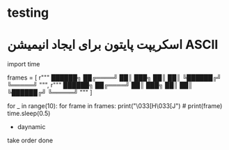 # testing

# اسکریپت پایتون برای ایجاد انیمیشن ASCII
import time

frames = [
    r"""
     ██████╗ 
    ██╔════╝ 
    ██║  ███╗
    ██║   ██║
    ╚██████╔╝
     ╚═════╝ 
    """,
    r"""
     ██████╗ 
    ██╔════╝ 
    ██║  ███╗
    ██║   ██║
    ╚██████╔╝
     ╚═════╝ 
    """
]

for _ in range(10):
    for frame in frames:
        print("\033[H\033[J") #
        print(frame)
        time.sleep(0.5)




+ daynamic

take order
 done
